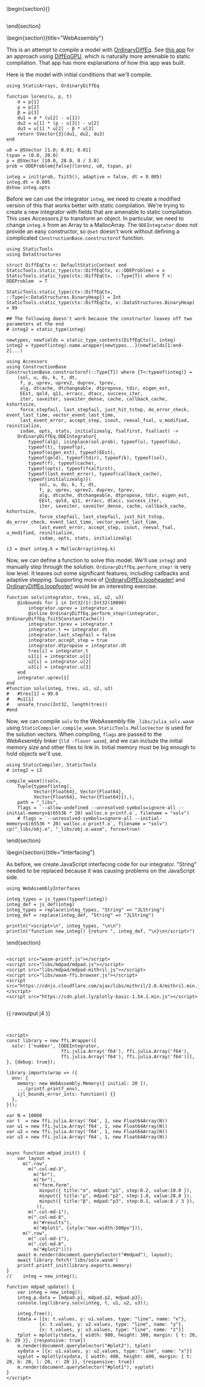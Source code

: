 \begin{section}{}
~~~<div id="mdpad"></div></div>
~~~
\end{section}

\begin{section}{title="WebAssembly"}

This is an attempt to compile a model with [OrdinaryDiffEq](https://github.com/SciML/OrdinaryDiffEq.jl). See [this app](../Lorenz-WebAssembly-Model.jl/) for an approach using [DiffEqGPU](https://github.com/SciML/DiffEqGPU.jl), which is naturally more amenable to static compilation. That app has more explanations of how this app was built. 

Here is the model with initial conditions that we'll compile. 

```julia:j1
using StaticArrays, OrdinaryDiffEq

function lorenz(u, p, t)
    σ = p[1]
    ρ = p[2]
    β = p[3]
    du1 = σ * (u[2] - u[1])
    du2 = u[1] * (ρ - u[3]) - u[2]
    du3 = u[1] * u[2] - β * u[3]
    return SVector{3}(du1, du2, du3)
end

u0 = @SVector [1.0; 0.01; 0.01]
tspan = (0.0, 20.0)
p = @SVector [10.0, 28.0, 8 / 3.0]
prob = ODEProblem{false}(lorenz, u0, tspan, p)

integ = init(prob, Tsit5(), adaptive = false, dt = 0.005)
integ.dt = 0.005
@show integ.opts
```

Before we can use the integrator `integ`, we need to create a modified version of this that works better with static compilation. We're trying to create a new integrator with fields that are amenable to static compilation. This uses Accessors.jl to transform an object. In particular, we need to change `integ.k` from an Array to a MallocArray. The `ODEIntegrator` does not provide an easy constructor, so `@set` doesn't work without defining a complicated `ConstructionBase.constructorof` function. 

```julia:j1a
using StaticTools
using DataStructures

struct DiffEqCtx <: DefaultStaticContext end
StaticTools.static_type(ctx::DiffEqCtx, x::ODEProblem) = x
StaticTools.static_type(ctx::DiffEqCtx, ::Type{T}) where T <: ODEProblem  = T

StaticTools.static_type(ctx::DiffEqCtx, ::Type{<:DataStructures.BinaryHeap}) = Int
StaticTools.static_type(ctx::DiffEqCtx, x::DataStructures.BinaryHeap) = 99

## The following doesn't work because the constructor leaves off two parameters at the end
# integ2 = static_type(integ)

newtypes, newfields = static_type_contents(DiffEqCtx(), integ)
integ2 = typeof(integ).name.wrapper{newtypes...}(newfields[1:end-2]...)

using Accessors
using ConstructionBase
ConstructionBase.constructorof(::Type{T}) where {T<:typeof(integ)} =
    (sol, u, du, k, t, dt, 
     f, p, uprev, uprev2, duprev, tprev, 
     alg, dtcache, dtchangeable, dtpropose, tdir, eigen_est, 
     EEst, qold, q11, erracc, dtacc, success_iter, 
     iter, saveiter, saveiter_dense, cache, callback_cache, kshortsize, 
     force_stepfail, last_stepfail, just_hit_tstop, do_error_check, event_last_time, vector_event_last_time, 
     last_event_error, accept_step, isout, reeval_fsal, u_modified, reinitialize, 
     isdae, opts, stats, initializealg, fsalfirst, fsallast) ->
    OrdinaryDiffEq.ODEIntegrator{
        typeof(alg), isinplace(sol.prob), typeof(u), typeof(du),
        typeof(t), typeof(p),
        typeof(eigen_est), typeof(EEst),
        typeof(qold), typeof(tdir), typeof(k), typeof(sol),
        typeof(f), typeof(cache),
        typeof(opts), typeof(fsalfirst),
        typeof(last_event_error), typeof(callback_cache),
        typeof(initializealg)}(
            sol, u, du, k, t, dt, 
            f, p, uprev, uprev2, duprev, tprev, 
            alg, dtcache, dtchangeable, dtpropose, tdir, eigen_est, 
            EEst, qold, q11, erracc, dtacc, success_iter, 
            iter, saveiter, saveiter_dense, cache, callback_cache, kshortsize, 
            force_stepfail, last_stepfail, just_hit_tstop, do_error_check, event_last_time, vector_event_last_time, 
            last_event_error, accept_step, isout, reeval_fsal, u_modified, reinitialize, 
            isdae, opts, stats, initializealg)

i3 = @set integ.k = MallocArray(integ.k)

```

Now, we can define a function to solve this model. We'll use `integ2` and manually step through the solution. `OrdinaryDiffEq.perform_step!` is very low level. It leaves out some significant features, including callbacks and adaptive stepping. Supporting more of [OrdinaryDiffEq.loopheader!](https://github.com/SciML/OrdinaryDiffEq.jl/blob/7f15be0dfa0375832de532972d732a6c475be71b/src/integrators/integrator_utils.jl#L6) and [OrdinaryDiffEq.loopfooter!](https://github.com/SciML/OrdinaryDiffEq.jl/blob/7f15be0dfa0375832de532972d732a6c475be71b/src/integrators/integrator_utils.jl#L200) would be an interesting exercise.

```julia:j2
function solv(integrator, tres, u1, u2, u3)
    @inbounds for i in Int32(1):Int32(10000)
        integrator.uprev = integrator.u
        @inline OrdinaryDiffEq.perform_step!(integrator, OrdinaryDiffEq.Tsit5ConstantCache())
        integrator.tprev = integrator.t
        integrator.t += integrator.dt
        integrator.last_stepfail = false
        integrator.accept_step = true
        integrator.dtpropose = integrator.dt
        tres[i] = integrator.t
        u1[i] = integrator.u[1]
        u2[i] = integrator.u[2]
        u3[i] = integrator.u[3]
    end
    integrator.uprev[1]
end
#function solv(integ, tres, u1, u2, u3)
#   #tres[1] = 99.0
#   #u1[1]
#   unsafe_trunc(Int32, length(tres))
#end
```

Now, we can compile `solv` to the WebAssembly file `_libs/julia_solv.wasm` using `StaticCompiler.compile_wasm`. `StaticTools.MallocVector` is used for the solution vectors. When compiling, `flags` are passed to the WebAssembly linker (`lld -flavor wasm`), and we can include the initial memory size and other files to link in. Initial memory must be big enough to hold objects we'll use.

```julia:j3
using StaticCompiler, StaticTools
# integ2 = i3

compile_wasm(((solv, 
    Tuple{typeof(integ),
          Vector{Float64}, Vector{Float64}, 
          Vector{Float64}, Vector{Float64}}),), 
    path = "_libs",
    flags = `--allow-undefined --unresolved-symbols=ignore-all --initial-memory=$(65536 * 20) walloc.o printf.o`, filename = "solv")
    # flags = `--unresolved-symbols=ignore-all --initial-memory=$(65536 * 20) walloc.o printf.o`, filename = "solv")
cp("_libs/obj.o", "_libs/obj.o.wasm", force=true)
```
\end{section}

\begin{section}{title="Interfacing"}

As before, we create JavaScript interfacing code for our integrator. "String" needed to be replaced because it was causing problems on the JavaScript side.

```julia:j4
using WebAssemblyInterfaces

integ_types = js_types(typeof(integ))
integ_def = js_def(integ)
integ_types = replace(integ_types, "String" => "JLString")
integ_def = replace(integ_def, "String" => "JLString")

println("<script>\n", integ_types, "\n\n")
println("function new_integ() {return ", integ_def, "\n}\n</script>")
```

\end{section}










~~~

<script src="wasm-printf.js"></script>
<script src="libs/mdpad/mdpad.js"></script>
<script src="libs/mdpad/mdpad-mithril.js"></script>
<script src="libs/wasm-ffi.browser.js"></script>
<script src="https://cdnjs.cloudflare.com/ajax/libs/mithril/2.0.4/mithril.min.js"></script>
<script src="https://cdn.plot.ly/plotly-basic-1.54.1.min.js"></script>


~~~
{{ rawoutput j4 }}
~~~


<script>
const library = new ffi.Wrapper({
  solv: ['number', [ODEIntegrator, 
                    ffi.julia.Array('f64'), ffi.julia.Array('f64'),
                    ffi.julia.Array('f64'), ffi.julia.Array('f64')]],
}, {debug: true});

library.imports(wrap => ({
  env: {
    memory: new WebAssembly.Memory({ initial: 20 }),
    ...(printf.printf_env),
    ijl_bounds_error_ints: function() {}
  },
}));

var N = 10000
var t  = new ffi.julia.Array('f64', 1, new Float64Array(N))
var u1 = new ffi.julia.Array('f64', 1, new Float64Array(N))
var u2 = new ffi.julia.Array('f64', 1, new Float64Array(N))
var u3 = new ffi.julia.Array('f64', 1, new Float64Array(N))


async function mdpad_init() {
    var layout =
      m(".row",
        m(".col-md-3",
          m("br"),
          m("br"),
          m("form.form",
            minput({ title:"σ", mdpad:"p1", step:0.2, value:10.0 }),
            minput({ title:"ρ", mdpad:"p2", step:1.0, value:28.0 }),
            minput({ title:"β", mdpad:"p3", step:0.1, value:8 / 3 }),
           )),
        m(".col-md-1"),
        m(".col-md-8",
          m("#results"),
          m("#plot1", {style:"max-width:500px"})),
      m(".row",
        m(".col-md-1"),
        m(".col-md-8",
          m("#plot2"))))
    await m.render(document.querySelector("#mdpad"), layout);
    await library.fetch('libs/solv.wasm')
    printf.printf_init(library.exports.memory)
}
//    integ = new_integ();

function mdpad_update() {
    var integ = new_integ();
    integ.p.data = [mdpad.p1, mdpad.p2, mdpad.p3];
    console.log(library.solv(integ, t, u1, u2, u3));

    integ.free();
    tdata = [{x: t.values, y: u1.values, type: "line", name: "x"}, 
            {x: t.values, y: u2.values, type: "line", name: "y"}, 
            {x: t.values, y: u3.values, type: "line", name: "z"}] 
    tplot = mplotly(tdata, { width: 900, height: 300, margin: { t: 20, b: 20 }}, {responsive: true})
    m.render(document.querySelector("#plot2"), tplot)
    xydata = [{x: u1.values, y: u2.values, type: "line", name: "x"}] 
    xyplot = mplotly(xydata, { width: 400, height: 400, margin: { t: 20, b: 20, l: 20, r: 20 }}, {responsive: true})
    m.render(document.querySelector("#plot1"), xyplot)
}
</script>

~~~

